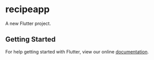 # recipeapp

A new Flutter project.

## Getting Started

For help getting started with Flutter, view our online
[documentation](https://flutter.io/).
